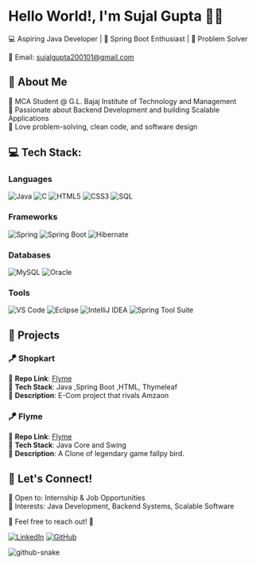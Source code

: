 # Hello World!, I'm Sujal Gupta 👋🏼

💻 Aspiring Java Developer | 🚀 Spring Boot Enthusiast | 🎯 Problem Solver

📧 Email: sujalgupta200101@gmail.com

## 🚀 About Me
🔹 MCA Student @ G.L. Bajaj Institute of Technology and Management  
🔹 Passionate about Backend Development and building Scalable Applications  
🔹 Love problem-solving, clean code, and software design  

## 💻 Tech Stack:

### Languages
![Java](https://img.shields.io/badge/java-%23ED8B00.svg?style=for-the-badge&logo=java&logoColor=white) ![C](https://img.shields.io/badge/c-%2300599C.svg?style=for-the-badge&logo=c&logoColor=white) ![HTML5](https://img.shields.io/badge/html5-%23E34F26.svg?style=for-the-badge&logo=html5&logoColor=white) ![CSS3](https://img.shields.io/badge/css3-%231572B6.svg?style=for-the-badge&logo=css3&logoColor=white) ![SQL](https://img.shields.io/badge/sql-%2300758F.svg?style=for-the-badge&logo=sql&logoColor=white)

### Frameworks
![Spring](https://img.shields.io/badge/spring-%236DB33F.svg?style=for-the-badge&logo=spring&logoColor=white) ![Spring Boot](https://img.shields.io/badge/springboot-%236DB33F.svg?style=for-the-badge&logo=springboot&logoColor=white) ![Hibernate](https://img.shields.io/badge/hibernate-%231B3F4F.svg?style=for-the-badge&logo=hibernate&logoColor=white)

### Databases
![MySQL](https://img.shields.io/badge/mysql-%234479A1.svg?style=for-the-badge&logo=mysql&logoColor=white) ![Oracle](https://img.shields.io/badge/oracle-%23F80000.svg?style=for-the-badge&logo=oracle&logoColor=white)

### Tools
![VS Code](https://img.shields.io/badge/VS%20Code-%23007ACC.svg?style=for-the-badge&logo=visual-studio-code&logoColor=white) ![Eclipse](https://img.shields.io/badge/eclipse-%232C2255.svg?style=for-the-badge&logo=eclipse&logoColor=white) ![IntelliJ IDEA](https://img.shields.io/badge/IntelliJ%20IDEA-%23000000.svg?style=for-the-badge&logo=intellij-idea&logoColor=white) ![Spring Tool Suite](https://img.shields.io/badge/spring%20tool%20suite-%236DB33F.svg?style=for-the-badge&logo=spring&logoColor=white)

## 💼 Projects
### 🪁 Shopkart
🔹 **Repo Link**: [Flyme](https://github.com/sujalgupta0111/Shopkart)  
🔹 **Tech Stack**: Java ,Spring Boot ,HTML, Thymeleaf <br>
🔹 **Description**: E-Com project that rivals Amzaon 
### 🪁 Flyme
🔹 **Repo Link**: [Flyme](https://github.com/sujalgupta0111/flyme)  
🔹 **Tech Stack**: Java Core and Swing  
🔹 **Description**: A Clone of legendary game fallpy bird.



## 🤝 Let's Connect!
🔹 Open to: Internship & Job Opportunities  
🔹 Interests: Java Development, Backend Systems, Scalable Software  

💬 Feel free to reach out! 🚀  

[![LinkedIn](https://img.shields.io/badge/LinkedIn-Connect-blue)](https://www.linkedin.com/in/sujalgupta0111/)
[![GitHub](https://img.shields.io/badge/GitHub-Follow-black)](https://github.com/sujalgupta0111)

<picture>
  <source media="(prefers-color-scheme: dark)" srcset="https://raw.githubusercontent.com/sujalgupta0111/sujalgupta0111/output/github-snake-dark.svg" />
  <source media="(prefers-color-scheme: light)" srcset="https://raw.githubusercontent.com/sujalgupta0111/sujalgupta0111/output/github-snake.svg" />
  <img alt="github-snake" src="https://raw.githubusercontent.com/tobiasmeyhoefer/tobiasmeyhoefer/output/github-snake.svg" />
</picture>
